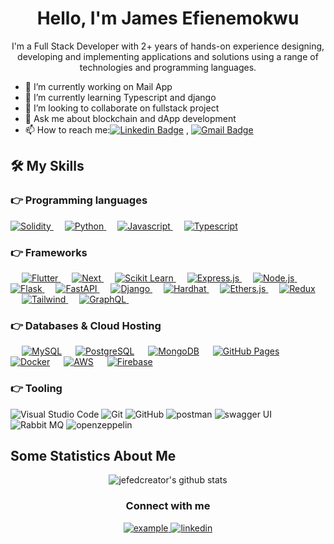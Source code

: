<h1 align="center"> Hello, I'm James Efienemokwu</h1>
<p align="center">I'm a Full Stack Developer with 2+ years of hands-on experience designing, developing and implementing applications and solutions using a range of technologies and programming languages.</p>

- 🔭 I’m currently working on Mail App
- 🌱 I’m currently learning Typescript and django
- 👯 I’m looking to collaborate on fullstack project
- 💬 Ask me about blockchain and dApp development
- 📫 How to reach me:[![Linkedin Badge](https://img.shields.io/badge/-LinkedIn-blue?style=flat-square&logo=Linkedin&logoColor=white&link=)](https://www.linkedin.com/in/jefedcreator/)
  , [![Gmail Badge](https://img.shields.io/badge/-Gmail-c14438?style=flat-square&logo=Gmail&logoColor=white&link=mailto:shuklaraghav321.com)](mailto:jefiene77@gmail.com)

## 🛠️ My Skills

### 👉 Programming languages

<p align="left">
  <a href="https://soliditylang.org/">
    <img alt="Solidity" src="https://img.shields.io/badge/solidity-341E79?style=for-the-badge&logo=solidity&logoColor=white"/>
  </a>
&emsp;
<a href="https://python.org/">
    <img alt="Python" src="https://img.shields.io/badge/python-%2314354C.svg?style=for-the-badge&logo=python&logoColor=white"/>
  </a>
  &emsp;
<a href="https://developer.mozilla.org/en-US/docs/Web/JavaScript">
    <img alt="Javascript" src="https://img.shields.io/badge/javascript-F7DF1E?style=for-the-badge&logo=javascript&logoColor=white"/>
  </a>
  &emsp;
<a href="https://www.typescriptlang.org/">
    <img alt="Typescript" src="https://img.shields.io/badge/Typescript-3178C6?style=for-the-badge&logo=Typescript&logoColor=white"/>
  </a>

</p>

### 👉 Frameworks

<p align="left"> 
&emsp;
  <a href="https://reactjs.org/" target="_blank"> 
     <img alt="Flutter" src="https://img.shields.io/badge/react%20-%2320232a.svg?&style=for-the-badge&logo=react&logoColor=%2361DAFB">
   </a>
  &emsp; 
  <a href="https://nextjs.org/" target="_blank"> 
   <img alt="Next" src="https://img.shields.io/badge/next.js-000000?style=for-the-badge&logo=nextdotjs&logoColor=white">
  </a>   
  &emsp;
  <a href="https://reactnative.dev/" target="_blank">
    <img alt="Scikit Learn" src="https://img.shields.io/badge/react-native-61DAFB?style=for-the-badge&logo=react-native&logoColor=white">
  </a> 
   &emsp;
  <a href="https://expressjs.com/" target="_blank"> 
    <img alt="Express.js" src="https://img.shields.io/badge/Express.js-000000?style=for-the-badge&logo=express&logoColor=white"/>
  </a>
  &emsp;
  <a href="https://nodejs.org/" target="_blank"> 
    <img alt="Node.js" src="https://img.shields.io/badge/Node.js-339933?style=for-the-badge&logo=Node.js&logoColor=white"/>
  </a>
  &emsp;
  <a href="https://flask.palletsprojects.com/" target="_blank"> 
    <img alt="Flask" src="https://img.shields.io/badge/Flask-D32929?style=for-the-badge&logo=Flask&logoColor=white"/>
  </a>
  &emsp;
  <a href="https://fastapi.tiangolo.com/" target="_blank"> 
    <img alt="FastAPI" src="https://img.shields.io/badge/FastAPI-009688?style=for-the-badge&logo=FastAPI&logoColor=white"/>
  </a>
  &emsp;
  <a href="https://www.djangoproject.com/" target="_blank"> 
    <img alt="Django" src="https://img.shields.io/badge/Django-092E20?style=for-the-badge&logo=Django&logoColor=white"/>
  </a>
  &emsp;
  <a href="https://hardhat.org/" target="_blank"> 
    <img alt="Hardhat" src="https://img.shields.io/badge/Hardhat-523204?style=for-the-badge&logo=Hardhat&logoColor=white"/>
  </a>
  &emsp;
  <a href="https://docs.ethers.io/v5/" target="_blank"> 
    <img alt="Ethers.js" src="https://img.shields.io/badge/Ethers.js-3F51B5?style=for-the-badge&logo=Ethers.js&logoColor=white"/>
  </a>
  &emsp;
  <a href="https://redux.js.org/" target="_blank"> 
    <img alt="Redux" src="https://img.shields.io/badge/Redux-593D88?style=for-the-badge&logo=redux&logoColor=white"/>
  </a>
  &emsp;
  <a href="https://tailwindcss.com/" target="_blank"> 
    <img alt="Tailwind" src="https://img.shields.io/badge/Tailwind_CSS-38B2AC?style=for-the-badge&logo=tailwind-css&logoColor=white"/>
  </a>
  &emsp;
  <a href="https://graphql.org/" target="_blank"> 
    <img alt="GraphQL" src="https://img.shields.io/badge/GraphQl-E10098?style=for-the-badge&logo=graphql&logoColor=white"/>
  </a>
  &emsp;
</p>

### 👉 Databases & Cloud Hosting

<p align="left">
  &emsp;
    <a href="https://www.mysql.com/"><img alt="MySQL" src="https://img.shields.io/badge/MySQL-00000F?style=for-the-badge&logo=mysql&logoColor=white"></a>
  &emsp;
    <a href="https://www.postgresql.org/"><img alt="PostgreSQL" src="https://img.shields.io/badge/PostgreSQL-336791?style=for-the-badge&logo=PostgreSQL&logoColor=white"></a>
  &emsp;
    <a href="https://www.mongodb.com/"><img alt="MongoDB" src="https://img.shields.io/badge/MongoDB-419F59?style=for-the-badge&logo=MongoDB&logoColor=white"></a>
  &emsp;
    <a href="https://www.github.com"><img alt="GitHub Pages" src="https://img.shields.io/badge/GitHub-100000?style=for-the-badge&logo=github&logoColor=white"></a>
  &emsp;
    <a href="https://www.docker.com/"><img alt="Docker" src="https://img.shields.io/badge/Docker-2496ED?style=for-the-badge&logo=Docker&logoColor=white"></a>
  &emsp;
    <a href="https://aws.amazon.com/"><img alt="AWS" src="https://img.shields.io/badge/AWS-FF9900?style=for-the-badge&logo=AWS&logoColor=white"></a>
  &emsp;
<a href="https://firebase.google.com/"><img alt="Firebase" src ="https://img.shields.io/badge/firebase-ffca28?style=for-the-badge&logo=firebase&logoColor=black"></a>
 </p>

### 👉 Tooling

![Visual Studio Code](https://img.shields.io/badge/Visual%20Studio%20Code-0078d7.svg?style=for-the-badge&logo=visual-studio-code&logoColor=white)
![Git](https://img.shields.io/badge/git-%23F05033.svg?style=for-the-badge&logo=git&logoColor=white)
![GitHub](https://img.shields.io/badge/github-%23121011.svg?style=for-the-badge&logo=github&logoColor=white)
![postman](https://img.shields.io/badge/Postman-FF6C37?style=for-the-badge&logo=Postman&logoColor=white)
![swagger UI](https://img.shields.io/badge/Swagger_UI-%23FCC624?style=for-the-badge&logo=Swagger&logoColor=black)
![Rabbit MQ](https://img.shields.io/badge/rabbitmq-%23FF6600.svg?&style=for-the-badge&logo=rabbitmq&logoColor=white)
![openzeppelin](https://img.shields.io/badge/OpenZeppelin-%234B42F5?style=for-the-badge&logo=OpenZeppelin&logoColor=white)

## Some Statistics About Me
<div align="center">

![jefedcreator's github stats](https://github-readme-stats.vercel.app/api?username=jefedcreator&include_all_commits=true&count_private=true&show_owner=true&show_icons=true&theme=merko)<br>

</div>

<h3 align="center">Connect with me</h3>
<div style="margin-top:10px" align="center">
    <div>
        <a href="https://medium.com/@jefedcreator" target="_blank">
        <img src="https://img.shields.io/badge/medium-000000.svg?style=for-the-badge&logo=medium&logoColor=white" alt="example"/>
        </a>
        <a  href="https://www.linkedin.com/in/jefedcreator/" target="_blank">
        <img src="https://img.shields.io/badge/Linked%20In-0A66C2.svg?style=for-the-badge&logo=linkedin&logoColor=white" alt="linkedin"/>
        </a>
    </div>
</div>
